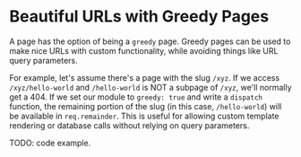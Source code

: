 # Beautiful URLs with Greedy Pages

A page has the option of being a `greedy` page. Greedy pages can be used to make nice URLs with custom functionality, while avoiding things like URL query parameters.

For example, let's assume there's a page with the slug `/xyz`. If we access `/xyz/hello-world` and `/hello-world` is NOT a subpage of `/xyz`, we'll normally get a 404. If we set our module to `greedy: true` and write a `dispatch` function, the remaining portion of the slug (in this case, `/hello-world`) will be available in `req.remainder`. This is useful for allowing custom template rendering or database calls without relying on query parameters.

TODO: code example.